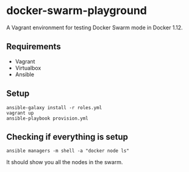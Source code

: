 # docker-swarm-playground

A Vagrant environment for testing Docker Swarm mode in Docker 1.12.

## Requirements

- Vagrant
- Virtualbox
- Ansible

## Setup

```shell
ansible-galaxy install -r roles.yml
vagrant up
ansible-playbook provision.yml
```

## Checking if everything is setup

```shell
ansible managers -m shell -a "docker node ls"
```

It should show you all the nodes in the swarm.
